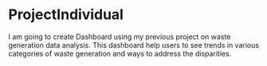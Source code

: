 # ProjectIndividual
I am going to create Dashboard using my previous project on waste generation data analysis.
This dashboard help users to see trends in various categories of waste generation and ways to address the disparities.
